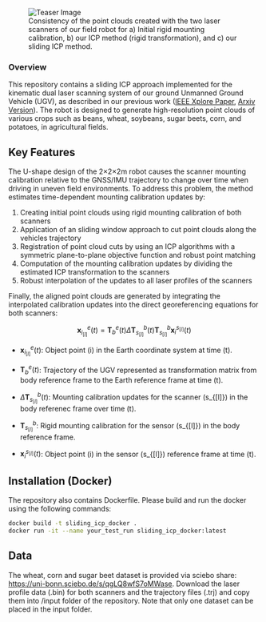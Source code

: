 <figure>
  <img src="./images/teaser.png" alt="Teaser Image">
  <figcaption>Consistency of the point clouds created with the two laser scanners of our field robot for a) Initial rigid mounting calibration, b) our ICP method (rigid transformation), and c) our sliding ICP method.</figcaption>
</figure>


### Overview

This repository contains a sliding ICP approach implemented for the kinematic dual laser scanning system of our ground Unmanned Ground Vehicle (UGV), as described in our previous work ([IEEE Xplore Paper](https://ieeexplore.ieee.org/abstract/document/10302421), [Arxiv Version](https://arxiv.org/pdf/2310.11516)). The robot is designed to generate high-resolution point clouds of various crops such as beans, wheat, soybeans, sugar beets, corn, and potatoes, in agricultural fields.

## Key Features

The U-shape design of the 2×2×2m robot causes the scanner mounting calibration relative to the GNSS/IMU trajectory to change over time when driving in uneven field environments.
To address this problem, the method estimates time-dependent mounting calibration updates by:
1. Creating initial point clouds using rigid mounting calibration of both scanners
2. Application of an sliding window approach to cut point clouds along the vehicles trajectory
3. Registration of point cloud cuts by using an ICP algorithms with a symmetric plane-to-plane objective function and robust point matching
4. Computation of the mounting calibration updates by dividing the estimated ICP transformation to the scanners
5. Robust interpolation of the updates to all laser profiles of the scanners

Finally, the aligned point clouds are generated by integrating the interpolated calibration updates into the direct georeferencing equations for both scanners:

$$
\mathbf x_{i_{[l]}}^{e}(t) = \mathbf T_{b}^{e}(t) \Delta \mathbf T_{s_{[l]}}^b(t) \mathbf T_{s_{[l]}}^b \mathbf x_{i}^{s_{[l]}}(t) 
$$

- $\mathbf{x}_{i_{[l]}}^{e}(t)$: Object point \(i\) in the Earth coordinate system at time \(t\).

- $\mathbf{T}_{b}^{e}(t)$: Trajectory of the UGV represented as transformation matrix from body reference frame to the Earth reference frame at time \(t\).

- $\Delta \mathbf{T}_{s_{[l]}}^{b}(t)$: Mounting calibration updates for the scanner \(s_{[l]}\) in the body referenec frame over time \(t\).

- $\mathbf{T}_{s_{[l]}}^{b}$: Rigid mounting calibration for the sensor \(s_{[l]}\) in the body reference frame.

- $\mathbf{x}_{i}^{s_{[l]}}(t)$: Object point \(i\) in the sensor \(s_{[l]}\) reference frame at time \(t\).

## Installation (Docker)

The repository also contains Dockerfile. Please build and run the docker using the following commands:
  ```bash
  docker build -t sliding_icp_docker .
  docker run -it --name your_test_run sliding_icp_docker:latest 
  ```
## Data

The wheat, corn and sugar beet dataset is provided via sciebo share: https://uni-bonn.sciebo.de/s/qgLQ8wfS7oMWase. Download the laser profile data (.bin) for both scanners and the trajectory files (.trj) and copy them into /input folder of the repository. Note that only one dataset can be placed in the input folder. 


